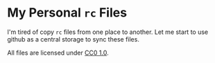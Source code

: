 # My Personal `rc` Files #

I'm tired of copy `rc` files from one place to another. Let me start to use github as a central storage to sync these files.

All files are licensed under [CC0 1.0](https://creativecommons.org/publicdomain/zero/1.0/).

